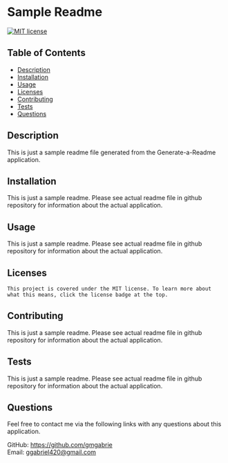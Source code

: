 # Sample Readme

  [![MIT license](https://img.shields.io/badge/License-MIT-blue.svg)](https://lbesson.mit-license.org/)

  ## Table of Contents
  * [Description](#description)
  * [Installation](#installation)
  * [Usage](#usage)
  * [Licenses](#licenses)
  * [Contributing](#contributing)
  * [Tests](#tests)
  * [Questions](#questions)

  ## Description
  This is just a sample readme file generated from the Generate-a-Readme application.

  ## Installation
  This is just a sample readme.  Please see actual readme file in github repository for information about the actual application.

  ## Usage
  This is just a sample readme.  Please see actual readme file in github repository for information about the actual application.

  ## Licenses
    This project is covered under the MIT license. To learn more about what this means, click the license badge at the top.

  ## Contributing
  This is just a sample readme.  Please see actual readme file in github repository for information about the actual application.

  ## Tests
  This is just a sample readme.  Please see actual readme file in github repository for information about the actual application.

  ## Questions
  Feel free to contact me via the following links with any questions about this application.
  
  GitHub: https://github.com/gmgabrie  
  Email: ggabriel420@gmail.com

